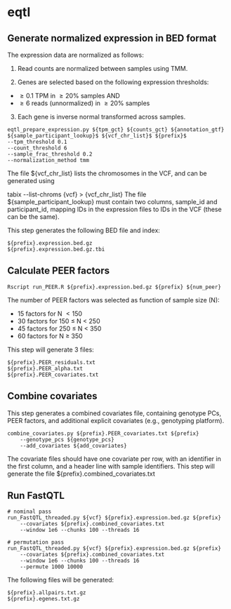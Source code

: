 # eqtl
## Generate normalized expression in BED format

The expression data are normalized as follows:

1. Read counts are normalized between samples using TMM.

2. Genes are selected based on the following expression thresholds:
 - $\geq 0.1$ TPM in $\geq 20\%$ samples AND
 - $\geq 6$ reads (unnormalized) in $\geq 20\%$ samples

3. Each gene is inverse normal transformed across samples.

```{r,eval=FALSE}
eqtl_prepare_expression.py ${tpm_gct} ${counts_gct} ${annotation_gtf}
${sample_participant_lookup}$ ${vcf_chr_list}$ ${prefix}$
--tpm_threshold 0.1 
--count_threshold 6 
--sample_frac_threshold 0.2 
--normalization_method tmm
```

The file ${vcf_chr_list} lists the chromosomes in the VCF, and can be generated using

tabix --list-chroms {vcf} > {vcf_chr_list}
The file ${sample_participant_lookup} must contain two columns, sample_id and participant_id, mapping IDs in the expression files to IDs in the VCF (these can be the same).

This step generates the following BED file and index:

```{r,eval=FALSE}
${prefix}.expression.bed.gz
${prefix}.expression.bed.gz.tbi
```

## Calculate PEER factors
```{r,eval=FALSE}
Rscript run_PEER.R ${prefix}.expression.bed.gz ${prefix} ${num_peer}
```

The number of PEER factors was selected as function of sample size (N):

 - 15 factors for N $< 150$
- 30 factors for 150 $\leq$ N $<$ 250
- 45 factors for 250 $\leq$ N $<$ 350
- 60 factors for N $\geq$ 350

This step will generate 3 files:

```{r,eval=FALSE}
${prefix}.PEER_residuals.txt
${prefix}.PEER_alpha.txt
${prefix}.PEER_covariates.txt
```

## Combine covariates

This step generates a combined covariates file, containing genotype PCs, PEER factors, and additional explicit covariates (e.g., genotyping platform).

```{r,eval=FALSE}
combine_covariates.py ${prefix}.PEER_covariates.txt ${prefix}
    --genotype_pcs ${genotype_pcs}
    --add_covariates ${add_covariates}
```

The covariate files should have one covariate per row, with an identifier in the first column, and a header line with sample identifiers. This step will generate the file ${prefix}.combined_covariates.txt

## Run FastQTL
```{r,eval=FALSE}
# nominal pass
run_FastQTL_threaded.py ${vcf} ${prefix}.expression.bed.gz ${prefix} 
    --covariates ${prefix}.combined_covariates.txt 
    --window 1e6 --chunks 100 --threads 16

# permutation pass
run_FastQTL_threaded.py ${vcf} ${prefix}.expression.bed.gz ${prefix} 
    --covariates ${prefix}.combined_covariates.txt 
    --window 1e6 --chunks 100 --threads 16 
    --permute 1000 10000 
```

The following files will be generated:

```{r, eval=FALSE}
${prefix}.allpairs.txt.gz
${prefix}.egenes.txt.gz
```
